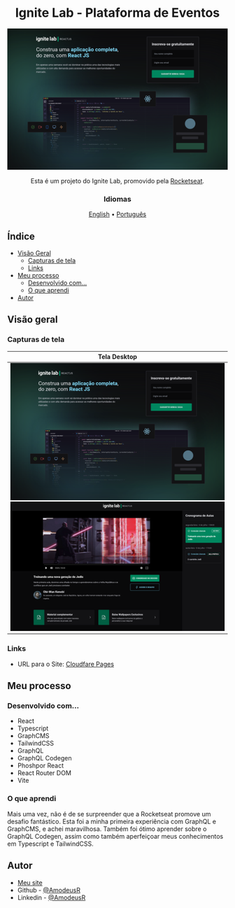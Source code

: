 <!-- markdownlint-disable MD033 -->
<h1 align="center">Ignite Lab - Plataforma de Eventos</h1>

<img src="../page-models/desktop-landing-page.png" alt="" />

<p align="center">Esta é um projeto do Ignite Lab, promovido pela <a href="https://www.rocketseat.com.br/">Rocketseat</a>.</p>

<h3 align="center">Idiomas</h3>
<p align="center">
  <a href="../README.md">English</a> • <a href="#">Português</a>
</p>
<!-- markdownlint-enable MD033 -->

## Índice

- [Visão Geral](#visão-geral)
  - [Capturas de tela](#capturas-de-tela)
  - [Links](#links)
- [Meu processo](#meu-processo)
  - [Desenvolvido com...](#desenvolvido-com)
  - [O que aprendi](#o-que-aprendi)
- [Autor](#autor)

## Visão geral

### Capturas de tela

| Tela Desktop |
|-------|
|![Landing Page](../page-models/desktop-landing-page.png) ![Event Page](../page-models/desktop-event-page.png)|

### Links

- URL para o Site: [Cloudfare Pages](https://rct--event-platform.pages.dev/)

## Meu processo

### Desenvolvido com...

- React
- Typescript
- GraphCMS
- TailwindCSS
- GraphQL
- GraphQL Codegen
- Phoshpor React
- React Router DOM
- Vite

### O que aprendi

Mais uma vez, não é de se surpreender que a Rocketseat promove um desafio fantástico. Esta foi a minha primeira experiência com GraphQL e GraphCMS, e achei maravilhosa. Também foi ótimo aprender sobre o GraphQL Codegen, assim como também aperfeiçoar meus conhecimentos em Typescript e TailwindCSS.

## Autor

- [Meu site](https://amodeusr.pages.dev)
- Github - [@AmodeusR](https://github.com/amodeusr)
- Linkedin - [@AmodeusR](https://www.linkedin.com/in/AmodeusR)
